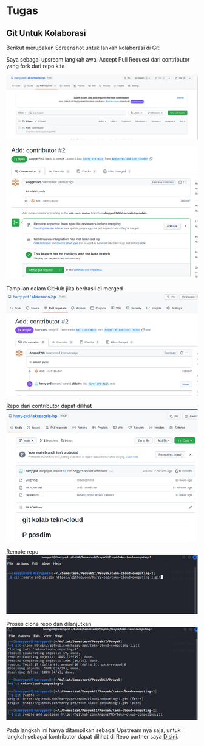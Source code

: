 # Tugas
## Git Untuk Kolaborasi
Berikut merupakan Screenshot untuk lankah kolaborasi di Git:

Saya sebagai upsream langkah awal Accept Pull Request dari contributor yang fork dari repo kita

![alt text](https://github.com/harry-prd/tekn-cloud-computing/blob/master/minggu-01/gambar-19.png "Acc Pull Request dari contributor")


![alt text](https://github.com/harry-prd/tekn-cloud-computing/blob/master/minggu-01/gambar-20.png "Merge Pull Request")


Tampilan dalam GitHub jika berhasil di merged
![alt text](https://github.com/harry-prd/tekn-cloud-computing/blob/master/minggu-01/gambar-21.png "Berhasil Merged")


Repo dari contributor dapat dilihat
![alt text](https://github.com/harry-prd/tekn-cloud-computing/blob/master/minggu-01/gambar-22.png "Berhasil")


Remote repo
![alt text](https://github.com/harry-prd/tekn-cloud-computing/blob/master/minggu-01/gambar-23.png "Remote Repo")


Proses clone repo dan dilanjutkan 
![alt text](https://github.com/harry-prd/tekn-cloud-computing/blob/master/minggu-01/gambar-24.png "Berhasil")


Pada langkah ini hanya ditampilkan sebagai Upstream nya saja, untuk langkah sebagai kontributor dapat dilihat di Repo partner saya [Disini](https://github.com/AnggerFNS/tekn-cloud-computing/tree/master/minggu-01).